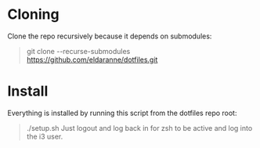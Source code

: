 # Cloning
Clone the repo recursively because it depends on submodules:
>git clone --recurse-submodules https://github.com/eldaranne/dotfiles.git

# Install
Everything is installed by running this script from the dotfiles repo root:
>./setup.sh
Just logout and log back in for zsh to be active and log into the i3 user.
